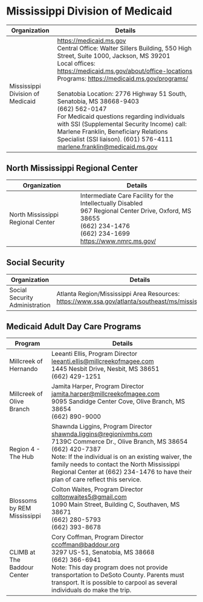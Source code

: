 # Mississippi Division of Medicaid

| Organization                     | Details                                                                                                                                                                                                                                                                                                                                                                                                                                                                                                                                                    |
| -------------------------------- | ---------------------------------------------------------------------------------------------------------------------------------------------------------------------------------------------------------------------------------------------------------------------------------------------------------------------------------------------------------------------------------------------------------------------------------------------------------------------------------------------------------------------------------------------------------- |
| Mississippi Division of Medicaid | <https://medicaid.ms.gov><br>Central Office: Walter Sillers Building, 550 High Street, Suite 1000, Jackson, MS 39201<br>Local offices: <https://medicaid.ms.gov/about/office-locations><br>Programs: <https://medicaid.ms.gov/programs/><br><br>Senatobia Location: 2776 Highway 51 South, Senatobia, MS 38668-9403<br>(662) 562-0147<br>For Medicaid questions regarding individuals with SSI (Supplemental Security Income) call: Marlene Franklin, Beneficiary Relations Specialist (SSI liaison). (601) 576-4111<br><marlene.franklin@medicaid.ms.gov> |

## North Mississippi Regional Center

| Organization                      | Details                                                                                                                                                                     |
| --------------------------------- | --------------------------------------------------------------------------------------------------------------------------------------------------------------------------- |
| North Mississippi Regional Center | Intermediate Care Facility for the Intellectually Disabled<br>967 Regional Center Drive, Oxford, MS 38655<br>(662) 234-1476<br>(662) 234-1699<br><https://www.nmrc.ms.gov/> |

## Social Security

| Organization                   | Details                                                                                                  |
| ------------------------------ | -------------------------------------------------------------------------------------------------------- |
| Social Security Administration | Atlanta Region/Mississippi Area Resources:<br><https://www.ssa.gov/atlanta/southeast/ms/mississippi.htm> |

## Medicaid Adult Day Care Programs

| Program                     | Details                                                                                                                                                                                                                                                                                                                          |
| --------------------------- | -------------------------------------------------------------------------------------------------------------------------------------------------------------------------------------------------------------------------------------------------------------------------------------------------------------------------------- |
| Millcreek of Hernando       | Leeanti Ellis, Program Director<br><leeanti.ellis@millcreekofmagee.com><br>1445 Nesbit Drive, Nesbit, MS 38651<br>(662) 429-1251                                                                                                                                                                                                 |
| Millcreek of Olive Branch   | Jamita Harper, Program Director<br><jamita.harper@millcreekofmagee.com><br>9095 Sandidge Center Cove, Olive Branch, MS 38654<br>(662) 890-9000                                                                                                                                                                                   |
| Region 4 - The Hub          | Shawnda Liggins, Program Director<br><shawnda.liggins@regionivmhs.com><br>7139C Commerce Dr., Olive Branch, MS 38654<br>(662) 420-7387<br>Note: If the individual is on an existing waiver, the family needs to contact the North Mississippi Regional Center at (662) 234-1476 to have their plan of care reflect this service. |
| Blossoms by REM Mississippi | Colton Waites, Program Director<br><coltonwaites5@gmail.com><br>1090 Main Street, Building C, Southaven, MS 38671<br>(662) 280-5793<br>(662) 393-8678                                                                                                                                                                            |
| CLIMB at The Baddour Center | Cory Coffman, Program Director<br><ccoffman@baddour.org><br>3297 US-51, Senatobia, MS 38668<br>(662) 366-6941<br>Note: This day program does not provide transportation to DeSoto County. Parents must transport. It is possible to carpool as several individuals do make the trip.                                             |
